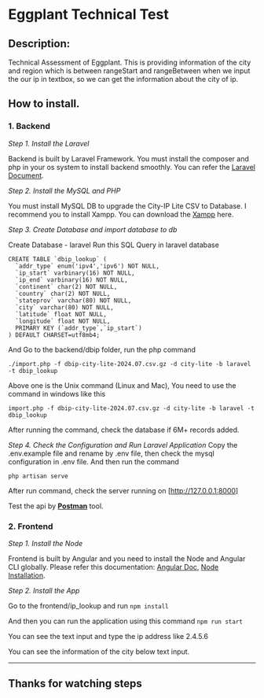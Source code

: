 # Eggplant Technical Test

## Description:

Technical Assessment of Eggplant.
This is providing information of the city and region which is between rangeStart and rangeBetween when we input the our ip in textbox, so we can get the information about the city of ip.

## How to install.

### 1. Backend

_Step 1. Install the Laravel_

Backend is built by Laravel Framework.
You must install the composer and php in your os system to install backend smoothly. You can refer the [Laravel Document](https://laravel.com/docs/7.x/installation).

_Step 2. Install the MySQL and PHP_

You must install MySQL DB to upgrade the City-IP Lite CSV to Database. I recommend you to install Xampp. You can download the [Xampp](https://www.apachefriends.org/download.html) here.

_Step 3. Create Database and import database to db_

Create Database - laravel
Run this SQL Query in laravel database

```
CREATE TABLE `dbip_lookup` (
  `addr_type` enum('ipv4','ipv6') NOT NULL,
  `ip_start` varbinary(16) NOT NULL,
  `ip_end` varbinary(16) NOT NULL,
  `continent` char(2) NOT NULL,
  `country` char(2) NOT NULL,
  `stateprov` varchar(80) NOT NULL,
  `city` varchar(80) NOT NULL,
  `latitude` float NOT NULL,
  `longitude` float NOT NULL,
  PRIMARY KEY (`addr_type`,`ip_start`)
) DEFAULT CHARSET=utf8mb4;
```

And Go to the backend/dbip folder, run the php command

```
./import.php -f dbip-city-lite-2024.07.csv.gz -d city-lite -b laravel -t dbip_lookup
```

Above one is the Unix command (Linux and Mac), You need to use the command in windows like this

```
import.php -f dbip-city-lite-2024.07.csv.gz -d city-lite -b laravel -t dbip_lookup
```

After running the command, check the database if 6M+ records added.

_Step 4. Check the Configuration and Run Laravel Application_
Copy the .env.example file and rename by .env file, then check the mysql configuration in .env file.
And then run the command

```
php artisan serve
```

After run command, check the server running on [http://127.0.0.1:8000]

Test the api by [**Postman**](https://www.postman.com/) tool.

### 2. Frontend

_Step 1. Install the Node_

Frontend is built by Angular and you need to install the Node and Angular CLI globally. Please refer this documentation: [Angular Doc]('https://v17.angular.io/cli'), [Node Installation](https://nodejs.org/en).

_Step 2. Install the App_

Go to the frontend/ip_lookup and run `npm install`

And then you can run the application using this command `npm run start`

You can see the text input and type the ip address like 2.4.5.6

You can see the information of the city below text input.

---

## Thanks for watching steps
